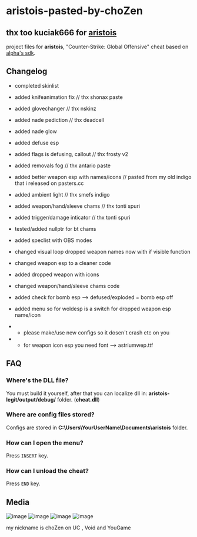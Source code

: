 
# aristois-pasted-by-choZen   
##  thx too kuciak666 for [aristois](https://github.com/designer1337/aristois-legit)

project files for **aristois**,  "Counter-Strike: Global Offensive" cheat based on [alpha's sdk](https://github.com/alphauc/sdk).

## Changelog
+ completed skinlist						
+ added knifeanimation fix				// thx shonax paste
+ added glovechanger						// thx nskinz 
+ added nade pediction						// thx deadcell
+ added nade glow
+ added defuse esp
+ added flags is defusing, callout			// thx frosty v2
+ added removals fog						// thx antario paste
+ added better weapon esp with names/icons  // pasted from my old indigo that i released on pasters.cc 
+ added ambient light						// thx smefs indigo 
+ added weapon/hand/sleeve chams			// thx tonti spuri
+ added trigger/damage inticator			// thx tonti spuri
+ tested/added nullptr for bt chams
+ added speclist with OBS modes
+ changed visual loop dropped weapon names now with  if visible function
+ changed weapon esp  to a cleaner code 
+ added dropped weapon with icons 
+ changed weapon/hand/sleeve chams code
+ added check for bomb esp --> defused/exploded = bomb esp off
+ added menu so for woldesp is a switch for dropped weapon esp name/icon

+ + please make/use new configs so it dosen´t crash etc on you

+ + for weapon icon esp you need font --> astriumwep.ttf


## FAQ
### Where's the DLL file?
You must build it yourself, after that you can localize dll in: **aristois-legit/output/debug/** folder. (**cheat.dll**)

### Where are config files stored?
Configs are stored in **C:\Users\YourUserName\Documents\aristois** folder.

### How can I open the menu?
Press `INSERT` key.

### How can I unload the cheat?
Press `END` key.

## Media
![image](https://imgur.com/X5vQfY2.png)
![image](https://imgur.com/Yhqxk4z.png)
![image](https://imgur.com/W3sz6rE.png)
![image](https://gyazo.com/5ee4e492a9f61648d1be767b77501444.png)
  
my nickname is choZen on UC , Void and YouGame

